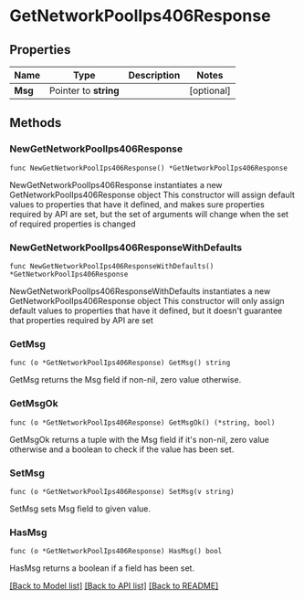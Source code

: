 # GetNetworkPoolIps406Response

## Properties

Name | Type | Description | Notes
------------ | ------------- | ------------- | -------------
**Msg** | Pointer to **string** |  | [optional] 

## Methods

### NewGetNetworkPoolIps406Response

`func NewGetNetworkPoolIps406Response() *GetNetworkPoolIps406Response`

NewGetNetworkPoolIps406Response instantiates a new GetNetworkPoolIps406Response object
This constructor will assign default values to properties that have it defined,
and makes sure properties required by API are set, but the set of arguments
will change when the set of required properties is changed

### NewGetNetworkPoolIps406ResponseWithDefaults

`func NewGetNetworkPoolIps406ResponseWithDefaults() *GetNetworkPoolIps406Response`

NewGetNetworkPoolIps406ResponseWithDefaults instantiates a new GetNetworkPoolIps406Response object
This constructor will only assign default values to properties that have it defined,
but it doesn't guarantee that properties required by API are set

### GetMsg

`func (o *GetNetworkPoolIps406Response) GetMsg() string`

GetMsg returns the Msg field if non-nil, zero value otherwise.

### GetMsgOk

`func (o *GetNetworkPoolIps406Response) GetMsgOk() (*string, bool)`

GetMsgOk returns a tuple with the Msg field if it's non-nil, zero value otherwise
and a boolean to check if the value has been set.

### SetMsg

`func (o *GetNetworkPoolIps406Response) SetMsg(v string)`

SetMsg sets Msg field to given value.

### HasMsg

`func (o *GetNetworkPoolIps406Response) HasMsg() bool`

HasMsg returns a boolean if a field has been set.


[[Back to Model list]](../README.md#documentation-for-models) [[Back to API list]](../README.md#documentation-for-api-endpoints) [[Back to README]](../README.md)


